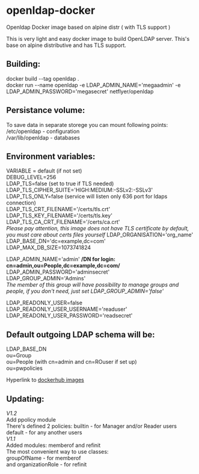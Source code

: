 # openldap-docker
Openldap Docker image based on alpine distr ( with TLS support ) 

This is very light and easy docker image to build OpenLDAP server. This's base on alpine distributive and has TLS support.

## Building:  
docker build --tag openldap .  
docker run --name openldap -e LDAP_ADMIN_NAME='megaadmin' -e LDAP_ADMIN_PASSWORD='megasecret' netflyer/openldap

## Persistance volume:  
To save data in separate storege you can mount following points:  
/etc/openldap - configuration  
/var/lib/openldap - databases

## Environment variables:  
VARIABLE = default (if not set)  
DEBUG_LEVEL=256  
LDAP_TLS=false (set to true if TLS needed)  
LDAP_TLS_CIPHER_SUITE='HIGH:MEDIUM:-SSLv2:-SSLv3'  
LDAP_TLS_ONLY=false (service will listen only 636 port for ldaps connection)  
LDAP_TLS_CRT_FILENAME='/certs/tls.crt'  
LDAP_TLS_KEY_FILENAME='/certs/tls.key'  
LDAP_TLS_CA_CRT_FILENAME='/certs/ca.crt'  
*Please pay attention, this image does not have TLS certificate by default, you must care about certs files yourself*
LDAP_ORGANISATION='org_name'  
LDAP_BASE_DN='dc=example,dc=com'  
LDAP_MAX_DB_SIZE=1073741824  

LDAP_ADMIN_NAME='admin'  **/DN for login: cn=admin,ou=People,dc=example,dc=com/**  
LDAP_ADMIN_PASSWORD='adminsecret'  
LDAP_GROUP_ADMIN='Admins'   
*The member of this group will have possibility to manage groups and people, if you don't need, just set LDAP_GROUP_ADMIN='false'*

LDAP_READONLY_USER=false  
LDAP_READONLY_USER_USERNAME='readuser'  
LDAP_READONLY_USER_PASSWORD='readsecret'  

## Default outgoing LDAP schema will be:
LDAP_BASE_DN  
ou=Group  
ou=People (with cn=admin and cn=ROuser if set up)  
ou=pwpolicies

Hyperlink to [dockerhub images](https://hub.docker.com/r/netflyer/openldap)

## Updating:
*V1.2*   
Add ppolicy module   
There's defined 2 policies: builtin - for Manager and/or Reader users   
default - for any another users   
*V1.1*   
Added modules: memberof and refinit   
The most convenient way to use classes:   
groupOfName - for memberof   
and organizationRole - for refinit   


